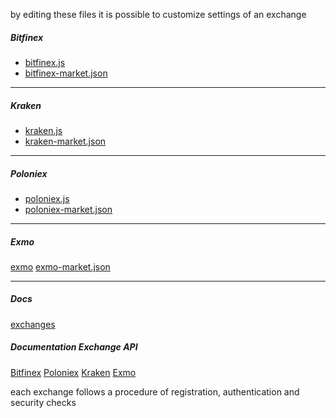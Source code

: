 by editing these files it is possible to customize settings of an exchange 

##### Bitfinex
* [bitfinex.js](https://universalbit.it:3000/universalbit-blockchain/Gekko-M4/src/master/exchange/wrappers/bitfinex.js)
* [bitfinex-market.json](https://universalbit.it:3000/universalbit-blockchain/Gekko-M4/src/master/exchange/wrappers/bitfinex-markets.json)


-----



##### Kraken
* [kraken.js](https://universalbit.it:3000/universalbit-blockchain/Gekko-M4/src/master/exchange/wrappers/kraken.js)
* [kraken-market.json](https://universalbit.it:3000/universalbit-blockchain/Gekko-M4/src/master/exchange/wrappers/kraken-markets.json)


-----



##### Poloniex
* [poloniex.js](https://universalbit.it:3000/universalbit-blockchain/Gekko-M4/src/master/exchange/wrappers/poloniex.js)
* [poloniex-market.json](https://universalbit.it:3000/universalbit-blockchain/Gekko-M4/src/master/exchange/wrappers/poloniex-markets.json)


-----



##### Exmo
[exmo](https://universalbit.it:3000/universalbit-blockchain/Gekko-M4/src/master/exchange/wrappers/exmo.js)
[exmo-market.json](https://universalbit.it:3000/universalbit-blockchain/Gekko-M4/src/master/exchange/wrappers/exmo-markets.json)


-----







##### Docs
[exchanges](https://gekko.wizb.it/docs/introduction/supported_exchanges.html)


##### Documentation Exchange API

[Bitfinex](https://docs.bitfinex.com/docs/ws-general)
[Poloniex](https://docs.poloniex.com/#introduction)
[Kraken](https://docs.kraken.com/rest/)
[Exmo](https://info.exmo.com/en/api/exmo-rest-api/)

each exchange follows a procedure of registration, authentication and security checks